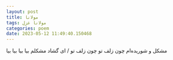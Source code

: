 ```yaml
---
layout: post
title: مولانا
tags: مولانا غزل
categories: poem
date: 2023-05-12 11:49:40.150468
---
```


مشکل و شوریده‌ام چون زلف تو چون زلف تو / ای گشاد مشکلم بیا بیا بیا بیا